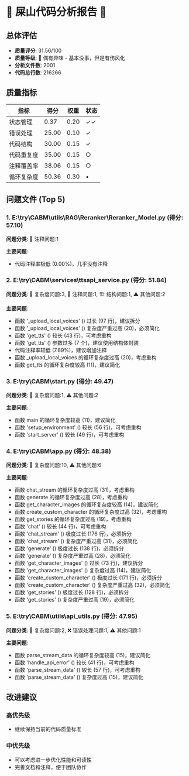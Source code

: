 # 🌸 屎山代码分析报告 🌸

## 总体评估

- **质量评分**: 31.56/100
- **质量等级**: 🌸 偶有异味 - 基本没事，但是有伤风化
- **分析文件数**: 2001
- **代码总行数**: 216266

## 质量指标

| 指标 | 得分 | 权重 | 状态 |
|------|------|------|------|
| 状态管理 | 0.37 | 0.20 | ✓✓ |
| 错误处理 | 25.00 | 0.10 | ✓ |
| 代码结构 | 30.00 | 0.15 | ✓ |
| 代码重复度 | 35.00 | 0.15 | ○ |
| 注释覆盖率 | 38.06 | 0.15 | ○ |
| 循环复杂度 | 50.36 | 0.30 | • |

## 问题文件 (Top 5)

### 1. E:\try\CABM\utils\RAG\Reranker\Reranker_Model.py (得分: 57.10)
**问题分类**: 📝 注释问题:1

**主要问题**:
- 代码注释率极低 (0.00%)，几乎没有注释

### 2. E:\try\CABM\services\ttsapi_service.py (得分: 51.84)
**问题分类**: 🔄 复杂度问题:3, 📝 注释问题:1, 🏗️ 结构问题:1, ⚠️ 其他问题:2

**主要问题**:
- 函数 '_upload_local_voices' () 过长 (97 行)，建议拆分
- 函数 '_upload_local_voices' () 复杂度严重过高 (20)，必须简化
- 函数 'get_tts' () 较长 (43 行)，可考虑重构
- 函数 'get_tts' () 参数过多 (7 个)，建议使用结构体封装
- 代码注释率较低 (7.89%)，建议增加注释
- 函数 _upload_local_voices 的循环复杂度过高 (20)，考虑重构
- 函数 get_tts 的循环复杂度较高 (11)，建议简化

### 3. E:\try\CABM\start.py (得分: 49.47)
**问题分类**: 🔄 复杂度问题:1, ⚠️ 其他问题:2

**主要问题**:
- 函数 main 的循环复杂度较高 (11)，建议简化
- 函数 'setup_environment' () 较长 (56 行)，可考虑重构
- 函数 'start_server' () 较长 (49 行)，可考虑重构

### 4. E:\try\CABM\app.py (得分: 48.38)
**问题分类**: 🔄 复杂度问题:10, ⚠️ 其他问题:6

**主要问题**:
- 函数 chat_stream 的循环复杂度过高 (31)，考虑重构
- 函数 generate 的循环复杂度过高 (28)，考虑重构
- 函数 get_character_images 的循环复杂度较高 (14)，建议简化
- 函数 create_custom_character 的循环复杂度过高 (32)，考虑重构
- 函数 get_stories 的循环复杂度过高 (19)，考虑重构
- 函数 'chat' () 较长 (44 行)，可考虑重构
- 函数 'chat_stream' () 极度过长 (176 行)，必须拆分
- 函数 'chat_stream' () 复杂度严重过高 (31)，必须简化
- 函数 'generate' () 极度过长 (138 行)，必须拆分
- 函数 'generate' () 复杂度严重过高 (28)，必须简化
- 函数 'get_character_images' () 过长 (73 行)，建议拆分
- 函数 'get_character_images' () 复杂度过高 (14)，建议简化
- 函数 'create_custom_character' () 极度过长 (171 行)，必须拆分
- 函数 'create_custom_character' () 复杂度严重过高 (32)，必须简化
- 函数 'get_stories' () 极度过长 (128 行)，必须拆分
- 函数 'get_stories' () 复杂度严重过高 (19)，必须简化

### 5. E:\try\CABM\utils\api_utils.py (得分: 47.95)
**问题分类**: 🔄 复杂度问题:2, ❌ 错误处理问题:1, ⚠️ 其他问题:1

**主要问题**:
- 函数 parse_stream_data 的循环复杂度较高 (15)，建议简化
- 函数 'handle_api_error' () 较长 (41 行)，可考虑重构
- 函数 'parse_stream_data' () 较长 (57 行)，可考虑重构
- 函数 'parse_stream_data' () 复杂度过高 (15)，建议简化

## 改进建议

### 高优先级
- 继续保持当前的代码质量标准

### 中优先级
- 可以考虑进一步优化性能和可读性
- 完善文档和注释，便于团队协作

